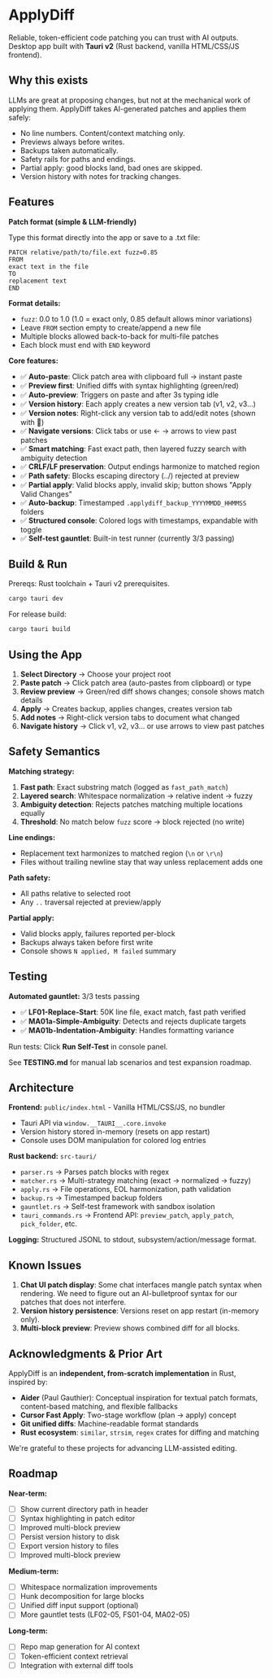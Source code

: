 # ApplyDiff

Reliable, token-efficient code patching you can trust with AI outputs.  
Desktop app built with **Tauri v2** (Rust backend, vanilla HTML/CSS/JS frontend).

## Why this exists

LLMs are great at proposing changes, but not at the mechanical work of applying them. ApplyDiff takes AI-generated patches and applies them safely:
- No line numbers. Content/context matching only.
- Previews always before writes.
- Backups taken automatically.
- Safety rails for paths and endings.
- Partial apply: good blocks land, bad ones are skipped.
- Version history with notes for tracking changes.

## Features

**Patch format (simple & LLM-friendly)**

Type this format directly into the app or save to a .txt file:

```
PATCH relative/path/to/file.ext fuzz=0.85
FROM
exact text in the file
TO
replacement text
END
```

**Format details:**
- `fuzz`: 0.0 to 1.0 (1.0 = exact only, 0.85 default allows minor variations)
- Leave `FROM` section empty to create/append a new file
- Multiple blocks allowed back-to-back for multi-file patches
- Each block must end with `END` keyword

**Core features:**
- ✅ **Auto-paste**: Click patch area with clipboard full → instant paste
- ✅ **Preview first**: Unified diffs with syntax highlighting (green/red)
- ✅ **Auto-preview**: Triggers on paste and after 3s typing idle
- ✅ **Version history**: Each apply creates a new version tab (v1, v2, v3...)
- ✅ **Version notes**: Right-click any version tab to add/edit notes (shown with 📝)
- ✅ **Navigate versions**: Click tabs or use ← → arrows to view past patches
- ✅ **Smart matching**: Fast exact path, then layered fuzzy search with ambiguity detection
- ✅ **CRLF/LF preservation**: Output endings harmonize to matched region
- ✅ **Path safety**: Blocks escaping directory (../) rejected at preview
- ✅ **Partial apply**: Valid blocks apply, invalid skip; button shows "Apply Valid Changes"
- ✅ **Auto-backup**: Timestamped `.applydiff_backup_YYYYMMDD_HHMMSS` folders
- ✅ **Structured console**: Colored logs with timestamps, expandable with toggle
- ✅ **Self-test gauntlet**: Built-in test runner (currently 3/3 passing)

## Build & Run

Prereqs: Rust toolchain + Tauri v2 prerequisites.

```bash
cargo tauri dev
```

For release build:
```bash
cargo tauri build
```

## Using the App

1. **Select Directory** → Choose your project root
2. **Paste patch** → Click patch area (auto-pastes from clipboard) or type
3. **Review preview** → Green/red diff shows changes; console shows match details
4. **Apply** → Creates backup, applies changes, creates version tab
5. **Add notes** → Right-click version tabs to document what changed
6. **Navigate history** → Click v1, v2, v3... or use arrows to view past patches

## Safety Semantics

**Matching strategy:**
1. **Fast path**: Exact substring match (logged as `fast_path_match`)
2. **Layered search**: Whitespace normalization → relative indent → fuzzy
3. **Ambiguity detection**: Rejects patches matching multiple locations equally
4. **Threshold**: No match below `fuzz` score → block rejected (no write)

**Line endings:**
- Replacement text harmonizes to matched region (`\n` or `\r\n`)
- Files without trailing newline stay that way unless replacement adds one

**Path safety:**
- All paths relative to selected root
- Any `..` traversal rejected at preview/apply

**Partial apply:**
- Valid blocks apply, failures reported per-block
- Backups always taken before first write
- Console shows `N applied, M failed` summary

## Testing

**Automated gauntlet:** 3/3 tests passing
- ✅ **LF01-Replace-Start**: 50K line file, exact match, fast path verified
- ✅ **MA01a-Simple-Ambiguity**: Detects and rejects duplicate targets
- ✅ **MA01b-Indentation-Ambiguity**: Handles formatting variance

Run tests: Click **Run Self-Test** in console panel.

See **TESTING.md** for manual lab scenarios and test expansion roadmap.

## Architecture

**Frontend:** `public/index.html` - Vanilla HTML/CSS/JS, no bundler
- Tauri API via `window.__TAURI__.core.invoke`
- Version history stored in-memory (resets on app restart)
- Console uses DOM manipulation for colored log entries

**Rust backend:** `src-tauri/`
- `parser.rs` → Parses patch blocks with regex
- `matcher.rs` → Multi-strategy matching (exact → normalized → fuzzy)
- `apply.rs` → File operations, EOL harmonization, path validation
- `backup.rs` → Timestamped backup folders
- `gauntlet.rs` → Self-test framework with sandbox isolation
- `tauri_commands.rs` → Frontend API: `preview_patch`, `apply_patch`, `pick_folder`, etc.

**Logging:** Structured JSONL to stdout, subsystem/action/message format.

## Known Issues

1. **Chat UI patch display**: Some chat interfaces mangle patch syntax when rendering. We need to figure out an AI-bulletproof syntax for our patches that does not interfere.
2. **Version history persistence**: Versions reset on app restart (in-memory only).
3. **Multi-block preview**: Preview shows combined diff for all blocks.

## Acknowledgments & Prior Art

ApplyDiff is an **independent, from-scratch implementation** in Rust, inspired by:

* **Aider** (Paul Gauthier): Conceptual inspiration for textual patch formats, content-based matching, and flexible fallbacks
* **Cursor Fast Apply**: Two-stage workflow (plan → apply) concept
* **Git unified diffs**: Machine-readable format standards
* **Rust ecosystem**: `similar`, `strsim`, `regex` crates for diffing and matching

We're grateful to these projects for advancing LLM-assisted editing.

## Roadmap

**Near-term:**
- [ ] Show current directory path in header
- [ ] Syntax highlighting in patch editor
- [ ] Improved multi-block preview
- [ ] Persist version history to disk
- [ ] Export version history to files
- [ ] Improved multi-block preview

**Medium-term:**
- [ ] Whitespace normalization improvements
- [ ] Hunk decomposition for large blocks
- [ ] Unified diff input support (optional)
- [ ] More gauntlet tests (LF02-05, FS01-04, MA02-05)

**Long-term:**
- [ ] Repo map generation for AI context
- [ ] Token-efficient context retrieval
- [ ] Integration with external diff tools
